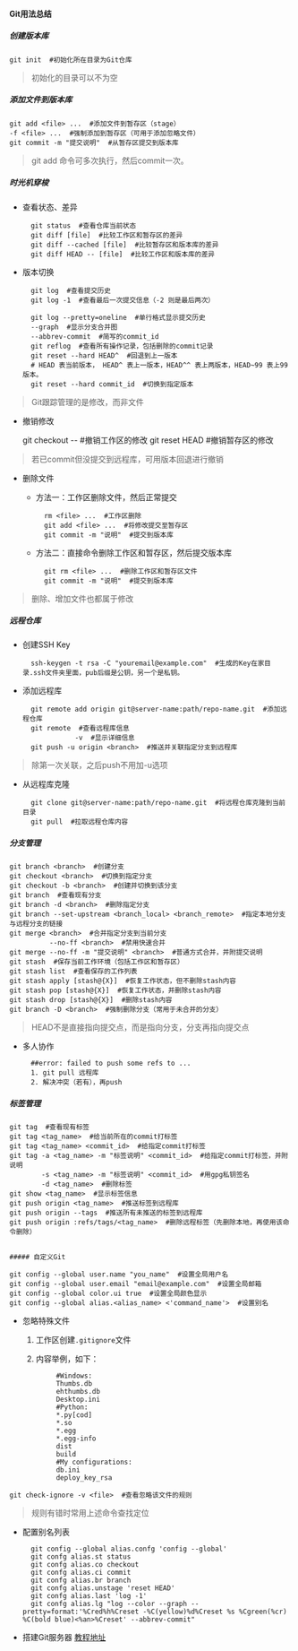 #### Git用法总结 ####

##### 创建版本库
    
    
    git init  #初始化所在目录为Git仓库
    
> 初始化的目录可以不为空
##### 添加文件到版本库

	git add <file> ...  #添加文件到暂存区（stage）
	-f <file> ...  #强制添加到暂存区（可用于添加忽略文件）
	git commit -m "提交说明"  #从暂存区提交到版本库

> git add 命令可多次执行，然后commit一次。
##### 时光机穿梭
- 查看状态、差异

        git status  #查看仓库当前状态
		git diff [file]  #比较工作区和暂存区的差异
		git diff --cached [file]  #比较暂存区和版本库的差异
		git diff HEAD -- [file]  #比较工作区和版本库的差异

- 版本切换


		git log  #查看提交历史
		git log -1  #查看最后一次提交信息（-2 则是最后两次）

		git log --pretty=oneline  #单行格式显示提交历史
	    --graph  #显示分支合并图
	    --abbrev-commit  #简写的commit_id
		git reflog  #查看所有操作记录，包括删除的commit记录
		git reset --hard HEAD^  #回退到上一版本
		# HEAD 表当前版本， HEAD^ 表上一版本，HEAD^^ 表上两版本，HEAD~99 表上99版本。
		git reset --hard commit_id  #切换到指定版本

> Git跟踪管理的是修改，而非文件
- 撤销修改

	git checkout -- <file>  #撤销工作区的修改
	git reset HEAD <file>  #撤销暂存区的修改

> 若已commit但没提交到远程库，可用版本回退进行撤销
- 删除文件

  - 方法一：工作区删除文件，然后正常提交

		
		  rm <file> ...  #工作区删除
		  git add <file> ...  #将修改提交至暂存区
		  git commit -m "说明"  #提交到版本库
		 
  - 方法二：直接命令删除工作区和暂存区，然后提交版本库

  
		  git rm <file> ...  #删除工作区和暂存区文件
		  git commit -m "说明"  #提交到版本库

> 删除、增加文件也都属于修改
##### 远程仓库
- 创建SSH Key

	
		ssh-keygen -t rsa -C "youremail@example.com"  #生成的Key在家目录.ssh文件夹里面，pub后缀是公钥，另一个是私钥。
	

- 添加远程库


		git remote add origin git@server-name:path/repo-name.git  #添加远程仓库
		git remote  #查看远程库信息
		           -v  #显示详细信息
		git push -u origin <branch>  #推送并关联指定分支到远程库

> 除第一次关联，之后push不用加-u选项

- 从远程库克隆

		
		git clone git@server-name:path/repo-name.git  #将远程仓库克隆到当前目录
		git pull  #拉取远程仓库内容
		

##### 分支管理
	
	git branch <branch>  #创建分支
	git checkout <branch>  #切换到指定分支
	git checkout -b <branch>  #创建并切换到该分支
	git branch  #查看现有分支
	git branch -d <branch>  #删除指定分支
	git branch --set-upstream <branch_local> <branch_remote>  #指定本地分支与远程分支的链接
	git merge <branch>  #合并指定分支到当前分支
	          --no-ff <branch>  #禁用快速合并
	git merge --no-ff -m "提交说明" <branch>  #普通方式合并，并附提交说明
	git stash  #保存当前工作环境（包括工作区和暂存区）
	git stash list  #查看保存的工作列表
	git stash apply [stash@{X}]  #恢复工作状态，但不删除stash内容
	git stash pop [stash@{X}]  #恢复工作状态，并删除stash内容
	git stash drop [stash@{X}]  #删除stash内容
	git branch -D <branch>  #强制删除分支（常用于未合并的分支）

> HEAD不是直接指向提交点，而是指向分支，分支再指向提交点

- 多人协作


		##error: failed to push some refs to ...
		1. git pull 远程库
		2. 解决冲突（若有），再push


##### 标签管理

	git tag  #查看现有标签
	git tag <tag_name>  #给当前所在的commit打标签
	git tag <tag_name> <commit_id>  #给指定commit打标签
	git tag -a <tag_name> -m "标签说明" <commit_id>  #给指定commit打标签，并附说明
	        -s <tag_name> -m "标签说明" <commit_id>  #用gpg私钥签名
	        -d <tag_name>  #删除标签
	git show <tag_name>  #显示标签信息
	git push origin <tag_name>  #推送标签到远程库
	git push origin --tags  #推送所有未推送的标签到远程库
	git push origin :refs/tags/<tag_name>  #删除远程标签（先删除本地，再使用该命令删除）
	
	
	##### 自定义Git
	
	git config --global user.name "you_name"  #设置全局用户名
	git config --global user.email "email@example.com"  #设置全局邮箱
	git config --global color.ui true  #设置全局颜色显示
	git config --global alias.<alias_name> <'command_name'>  #设置别名

- 忽略特殊文件

  1. 工作区创建`.gitignore`文件
  2. 内容举例，如下：

			  
			  #Windows:
			  Thumbs.db
			  ehthumbs.db
			  Desktop.ini
			  #Python:
			  *.py[cod]
			  *.so
			  *.egg
			  *.egg-info
			  dist
			  build
			  #My configurations:
			  db.ini
			  deploy_key_rsa
			  


```
git check-ignore -v <file>  #查看忽略该文件的规则
```
> 规则有错时常用上述命令查找定位

- 配置别名列表

	
		git config --global alias.confg 'config --global'
		git confg alias.st status
		git confg alias.co checkout
		git confg alias.ci commit
		git confg alias.br branch
		git confg alias.unstage 'reset HEAD'
		git confg alias.last 'log -1'
		git confg alias.lg "log --color --graph --pretty=format:'%Cred%h%Creset -%C(yellow)%d%Creset %s %Cgreen(%cr) %C(bold blue)<%an>%Creset' --abbrev-commit"
		
- 搭建Git服务器 [教程地址](http://www.liaoxuefeng.com/wiki/0013739516305929606dd18361248578c67b8067c8c017b000/00137583770360579bc4b458f044ce7afed3df579123eca000)
